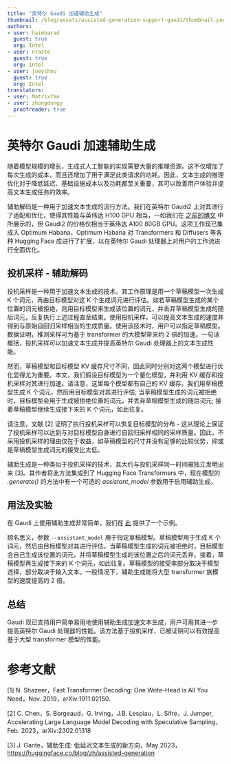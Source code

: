 ```yaml
---
title: "英特尔 Gaudi 加速辅助生成"
thumbnail: /blog/assets/assisted-generation-support-gaudi/thumbnail.png
authors:
- user: haimbarad
  guest: true
  org: Intel
- user: nraste
  guest: true
  org: Intel
- user: joeychou
  guest: true
  org: Intel
translators:
- user: MatrixYao
- user: zhongdongy
  proofreader: true
---
```


# 英特尔 Gaudi 加速辅助生成

随着模型规模的增长，生成式人工智能的实现需要大量的推理资源。这不仅增加了每次生成的成本，而且还增加了用于满足此类请求的功耗。因此，文本生成的推理优化对于降低延迟、基础设施成本以及功耗都至关重要，其可以改善用户体验并提高文本生成任务的效率。

辅助解码是一种用于加速文本生成的流行方法。我们在英特尔 Gaudi2 上对其进行了适配和优化，使得其性能与英伟达 H100 GPU 相当，一如我们在 [之前的博文](https://huggingface.co/blog/zh/bridgetower) 中所展示的，但 Gaudi2 的价格仅相当于英伟达 A100 80GB GPU。这项工作现已集成入 Optimum Habana，Optimum Habana 对 Transformers 和 Diffusers 等各种 Hugging Face 库进行了扩展，以在英特尔 Gaudi 处理器上对用户的工作流进行全面优化。

## 投机采样 - 辅助解码

投机采样是一种用于加速文本生成的技术。其工作原理是用一个草稿模型一次生成 K 个词元，再由目标模型对这 K 个生成词元进行评估。如若草稿模型生成的某个位置的词元被拒绝，则用目标模型来生成该位置的词元，并丢弃草稿模型生成的随后词元，反复执行上述过程直至结束。使用投机采样，可以提高文本生成的速度并得到与原始自回归采样相当的生成质量。使用该技术时，用户可以指定草稿模型。数据证明，推测采样可为基于 transformer 的大模型带来约 2 倍的加速。一句话概括，投机采样可以加速文本生成并提高英特尔 Gaudi 处理器上的文本生成性能。

然而，草稿模型和目标模型 KV 缓存尺寸不同，因此同时分别对这两个模型进行优化显得尤为重要。本文，我们假设目标模型为一个量化模型，并利用 KV 缓存和投机采样对其进行加速。请注意，这里每个模型都有自己的 KV 缓存。我们用草稿模型生成 K 个词元，然后用目标模型对其进行评估; 当草稿模型生成的词元被拒绝时，目标模型会用于生成被拒绝位置的词元，并丢弃草稿模型生成的随后词元; 接着草稿模型继续生成接下来的 K 个词元，如此往复。

请注意，文献 [2] 证明了执行投机采样可以恢复目标模型的分布 - 这从理论上保证了投机采样可以达到与对目标模型自身进行自回归采样相同的采样质量。因此，不采用投机采样的理由仅在于收益，如草稿模型的尺寸并没有足够的比较优势，抑或是草稿模型生成词元的接受比太低。

辅助生成是一种类似于投机采样的技术，其大约与投机采样同一时间被独立发明出来 [3]。其作者将此方法集成到了 Hugging Face Transformers 中，现在模型的 _.generate()_ 的方法中有一个可选的 _assistant\_model_ 参数用于启用辅助生成。

## 用法及实验

在 Gaudi 上使用辅助生成非常简单，我们在 [此](https://github.com/huggingface/optimum-habana/tree/main/examples/text-generation#run-speculative-sampling-on-gaudi) 提供了一个示例。

顾名思义，参数 `--assistant_model` 用于指定草稿模型。草稿模型用于生成 K 个词元，然后由目标模型对其进行评估。当草稿模型生成的词元被拒绝时，目标模型会自己生成该位置的词元，并将草稿模型生成的该位置之后的词元丢弃。接着，草稿模型再生成接下来的 K 个词元，如此往复。草稿模型的接受率部分取决于模型选择，部分取决于输入文本。一般情况下，辅助生成能将大型 transformer 族模型的速度提高约 2 倍。

## 总结

Gaudi 现已支持用户简单易用地使用辅助生成加速文本生成，用户可用其进一步提高英特尔 Gaudi 处理器的性能。该方法基于投机采样，已被证明可以有效提高基于大型 transformer 模型的性能。

# 参考文献

[1] N. Shazeer，Fast Transformer Decoding: One Write-Head is All You Need，Nov. 2019，arXiv:1911.02150.

[2] C. Chen，S. Borgeaud，G. Irving，J.B. Lespiau，L. Sifre，J. Jumper, Accelerating Large Language Model Decoding with Speculative Sampling，Feb. 2023，arXiv:2302.01318

[3] J. Gante，辅助生成: 低延迟文本生成的新方向，May 2023，https://huggingface.co/blog/zh/assisted-generation